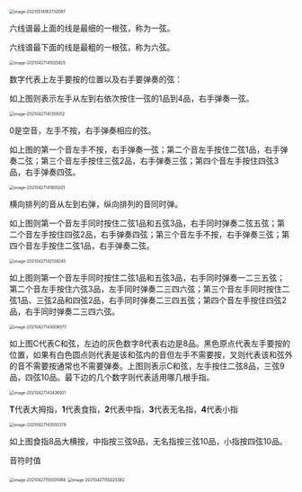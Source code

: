 <img src="Guitar Tablature.assets/image-20210514163730087.png" alt="image-20210514163730087" style="zoom: 50%;" />

六线谱最上面的线是最细的一根弦，称为一弦。

六线谱最下面的线是最粗的一根弦，称为六弦。

<img src="/Users/cong/Library/Application Support/typora-user-images/image-20210427141025925.png" alt="image-20210427141025925" style="zoom:50%;" />

数字代表上左手要按的位置以及右手要弹奏的弦：

如上图则表示左手从左到右依次按住一弦的1品到4品，右手弹奏一弦。

<img src="/Users/cong/Library/Application Support/typora-user-images/image-20210427141359312.png" alt="image-20210427141359312" style="zoom:50%;" />

0是空音，左手不按，右手弹奏相应的弦。

如上图的第一个音左手不按，右手弹奏一弦；第二个音左手按住二弦1品，右手弹奏二弦；第三个音左手按住三弦2品，右手弹奏三弦；第四个音左手按住四弦3品，右手弹奏四弦。

<img src="/Users/cong/Library/Application Support/typora-user-images/image-20210427141805201.png" alt="image-20210427141805201" style="zoom:50%;" />

横向排列的音从左到右弹，纵向排列的音同时弹。

如上图则第一个音左手同时按住二弦1品和五弦3品，右手同时弹奏二弦五弦；第二个音左手按住四弦2品，右手弹奏四弦；第三个音左手不按，右手弹奏三弦；第四个音左手按住二弦1品，右手弹奏二弦。

<img src="/Users/cong/Library/Application Support/typora-user-images/image-20210427142138245.png" alt="image-20210427142138245" style="zoom:50%;" />

如上图则第一个音左手同时按住二弦1品和五弦3品，右手同时弹奏一二三五弦；第二个音左手按住六弦3品，左手同时弹奏二三四六弦；第三个音左手同时按住二弦1品、三弦2品和四弦2品，右手同时弹奏二三四五弦；第四个音左手按住四弦2品，右手同时弹奏二三四六弦。

<img src="/Users/cong/Library/Application Support/typora-user-images/image-20210427143008077.png" alt="image-20210427143008077" style="zoom:50%;" />

如上图C代表C和弦，左边的灰色数字8代表右边是8品。黑色原点代表左手要按的位置，如果有白色圆点则代表是该和弦内的音但左手不需要按，叉则代表该和弦外的音不需要按通常也不需要弹奏。上图则表示C和弦，左手按住二弦8品，三弦9品，四弦10品。最下边的几个数字则代表适用哪几根手指。

<img src="/Users/cong/Library/Application Support/typora-user-images/image-20210427143436501.png" alt="image-20210427143436501" style="zoom:50%;" />

**T**代表大拇指，**1**代表食指，**2**代表中指，**3**代表无名指，**4**代表小指

<img src="/Users/cong/Library/Application Support/typora-user-images/image-20210427143555379.png" alt="image-20210427143555379" style="zoom:50%;" />

如上图食指8品大横按，中指按三弦9品，无名指按三弦10品，小指按四弦10品。



音符时值

<img src="/Users/cong/Library/Application Support/typora-user-images/image-20210427155001068.png" alt="image-20210427155001068" style="zoom:50%;" />

<img src="/Users/cong/Library/Application Support/typora-user-images/image-20210427155025382.png" alt="image-20210427155025382" style="zoom:50%;" />
